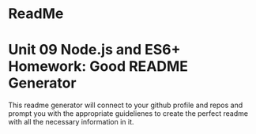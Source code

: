 # ReadMe
# Unit 09 Node.js and ES6+ Homework: Good README Generator

This readme generator will connect to your github profile and repos and prompt you with the appropriate guidelienes to create the perfect readme with all the necessary information in it.
